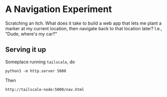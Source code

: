 # A Navigation Experiment

Scratching an itch. What does it take to build a web app that lets me
plant a marker at my current location, then navigate back to that location
later? I.e., "Dude, where's my car?"

## Serving it up

Someplace running `tailscale`, do

    python3 -m http.server 5000

Then

    http://tailscale-node:5000/nav.html

